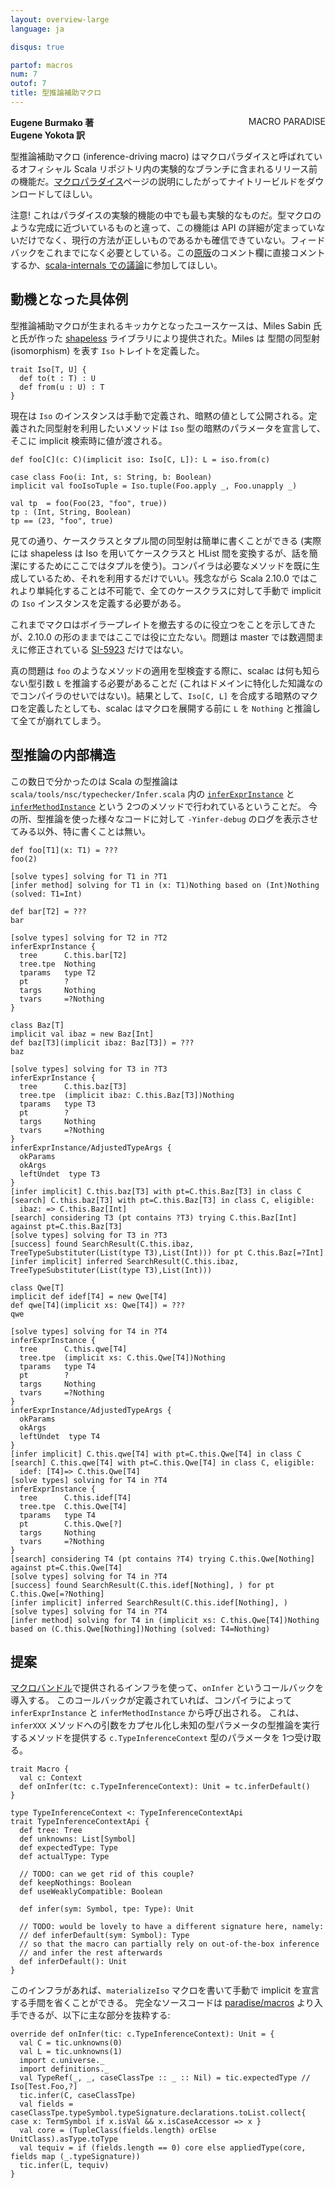 ```yaml
---
layout: overview-large
language: ja

disqus: true

partof: macros
num: 7
outof: 7
title: 型推論補助マクロ
---
```

<span class="label important" style="float: right;">MACRO PARADISE</span>

**Eugene Burmako 著**<br>
**Eugene Yokota 訳**

型推論補助マクロ (inference-driving macro) はマクロパラダイスと呼ばれているオフィシャル Scala リポジトリ内の実験的なブランチに含まれるリリース前の機能だ。[マクロパラダイス](/ja/overviews/macros/paradise.html)ページの説明にしたがってナイトリービルドをダウンロードしてほしい。

注意! これはパラダイスの実験的機能の中でも最も実験的なものだ。型マクロのような完成に近づいているものと違って、この機能は API の詳細が定まっていないだけでなく、現行の方法が正しいものであるかも確信できていない。フィードバックをこれまでになく必要としている。この[原版](/overviews/macros/inference.html)のコメント欄に直接コメントするか、[scala-internals での議論](http://groups.google.com/group/scala-internals/browse_thread/thread/ad309e68d645b775)に参加してほしい。

## 動機となった具体例

型推論補助マクロが生まれるキッカケとなったユースケースは、Miles Sabin 氏と氏が作った [shapeless](https://github.com/milessabin/shapeless) ライブラリにより提供された。Miles は 型間の同型射 (isomorphism) を表す `Iso` トレイトを定義した。

    trait Iso[T, U] {
      def to(t : T) : U
      def from(u : U) : T
    }

現在は `Iso` のインスタンスは手動で定義され、暗黙の値として公開される。定義された同型射を利用したいメソッドは `Iso` 型の暗黙のパラメータを宣言して、そこに implicit 検索時に値が渡される。

    def foo[C](c: C)(implicit iso: Iso[C, L]): L = iso.from(c)

    case class Foo(i: Int, s: String, b: Boolean)
    implicit val fooIsoTuple = Iso.tuple(Foo.apply _, Foo.unapply _)

    val tp  = foo(Foo(23, "foo", true))
    tp : (Int, String, Boolean)
    tp == (23, "foo", true)

見ての通り、ケースクラスとタプル間の同型射は簡単に書くことができる (実際には shapeless は Iso を用いてケースクラスと HList 間を変換するが、話を簡潔にするためにここではタプルを使う)。コンパイラは必要なメソッドを既に生成しているため、それを利用するだけでいい。残念ながら Scala 2.10.0 ではこれより単純化することは不可能で、全てのケースクラスに対して手動で implicit の `Iso` インスタンスを定義する必要がある。

これまでマクロはボイラープレイトを撤去するのに役立つをことを示してきたが、2.10.0 の形のままではここでは役に立たない。問題は master では数週間まえに修正されている [SI-5923](https://issues.scala-lang.org/browse/SI-5923) だけではない。

真の問題は `foo` のようなメソッドの適用を型検査する際に、scalac は何も知らない型引数 `L` を推論する必要があることだ (これはドメインに特化した知識なのでコンパイラのせいではない)。結果として、`Iso[C, L]` を合成する暗黙のマクロを定義したとしても、scalac はマクロを展開する前に `L` を `Nothing` と推論して全てが崩れてしまう。

## 型推論の内部構造

この数日で分かったのは Scala の型推論は `scala/tools/nsc/typechecker/Infer.scala` 内の [`inferExprInstance`](https://github.com/scalamacros/kepler/blob/d7b59f452f5fa35df48a5e0385f579c98ebf3555/src/compiler/scala/tools/nsc/typechecker/Infer.scala#L1123) と
[`inferMethodInstance`](https://github.com/scalamacros/kepler/blob/d7b59f452f5fa35df48a5e0385f579c98ebf3555/src/compiler/scala/tools/nsc/typechecker/Infer.scala#L1173) という 2つのメソッドで行われているということだ。
今の所、型推論を使った様々なコードに対して `-Yinfer-debug` のログを表示させてみる以外、特に書くことは無い。

    def foo[T1](x: T1) = ???
    foo(2)

    [solve types] solving for T1 in ?T1
    [infer method] solving for T1 in (x: T1)Nothing based on (Int)Nothing (solved: T1=Int)

    def bar[T2] = ???
    bar

    [solve types] solving for T2 in ?T2
    inferExprInstance {
      tree      C.this.bar[T2]
      tree.tpe  Nothing
      tparams   type T2
      pt        ?
      targs     Nothing
      tvars     =?Nothing
    }

    class Baz[T]
    implicit val ibaz = new Baz[Int]
    def baz[T3](implicit ibaz: Baz[T3]) = ???
    baz

    [solve types] solving for T3 in ?T3
    inferExprInstance {
      tree      C.this.baz[T3]
      tree.tpe  (implicit ibaz: C.this.Baz[T3])Nothing
      tparams   type T3
      pt        ?
      targs     Nothing
      tvars     =?Nothing
    }
    inferExprInstance/AdjustedTypeArgs {
      okParams
      okArgs
      leftUndet  type T3
    }
    [infer implicit] C.this.baz[T3] with pt=C.this.Baz[T3] in class C
    [search] C.this.baz[T3] with pt=C.this.Baz[T3] in class C, eligible:
      ibaz: => C.this.Baz[Int]
    [search] considering T3 (pt contains ?T3) trying C.this.Baz[Int] against pt=C.this.Baz[T3]
    [solve types] solving for T3 in ?T3
    [success] found SearchResult(C.this.ibaz, TreeTypeSubstituter(List(type T3),List(Int))) for pt C.this.Baz[=?Int]
    [infer implicit] inferred SearchResult(C.this.ibaz, TreeTypeSubstituter(List(type T3),List(Int)))

    class Qwe[T]
    implicit def idef[T4] = new Qwe[T4]
    def qwe[T4](implicit xs: Qwe[T4]) = ???
    qwe

    [solve types] solving for T4 in ?T4
    inferExprInstance {
      tree      C.this.qwe[T4]
      tree.tpe  (implicit xs: C.this.Qwe[T4])Nothing
      tparams   type T4
      pt        ?
      targs     Nothing
      tvars     =?Nothing
    }
    inferExprInstance/AdjustedTypeArgs {
      okParams
      okArgs
      leftUndet  type T4
    }
    [infer implicit] C.this.qwe[T4] with pt=C.this.Qwe[T4] in class C
    [search] C.this.qwe[T4] with pt=C.this.Qwe[T4] in class C, eligible:
      idef: [T4]=> C.this.Qwe[T4]
    [solve types] solving for T4 in ?T4
    inferExprInstance {
      tree      C.this.idef[T4]
      tree.tpe  C.this.Qwe[T4]
      tparams   type T4
      pt        C.this.Qwe[?]
      targs     Nothing
      tvars     =?Nothing
    }
    [search] considering T4 (pt contains ?T4) trying C.this.Qwe[Nothing] against pt=C.this.Qwe[T4]
    [solve types] solving for T4 in ?T4
    [success] found SearchResult(C.this.idef[Nothing], ) for pt C.this.Qwe[=?Nothing]
    [infer implicit] inferred SearchResult(C.this.idef[Nothing], )
    [solve types] solving for T4 in ?T4
    [infer method] solving for T4 in (implicit xs: C.this.Qwe[T4])Nothing based on (C.this.Qwe[Nothing])Nothing (solved: T4=Nothing)

## 提案

[マクロバンドル](/ja/overviews/macros/bundles.html)で提供されるインフラを使って、`onInfer` というコールバックを導入する。
このコールバックが定義されていれば、コンパイラによって `inferExprInstance` と `inferMethodInstance` から呼び出される。
これは、`inferXXX` メソッドへの引数をカプセル化し未知の型パラメータの型推論を実行するメソッドを提供する `c.TypeInferenceContext` 型のパラメータを 1つ受け取る。

    trait Macro {
      val c: Context
      def onInfer(tc: c.TypeInferenceContext): Unit = tc.inferDefault()
    }

    type TypeInferenceContext <: TypeInferenceContextApi
    trait TypeInferenceContextApi {
      def tree: Tree
      def unknowns: List[Symbol]
      def expectedType: Type
      def actualType: Type

      // TODO: can we get rid of this couple?
      def keepNothings: Boolean
      def useWeaklyCompatible: Boolean

      def infer(sym: Symbol, tpe: Type): Unit

      // TODO: would be lovely to have a different signature here, namely:
      // def inferDefault(sym: Symbol): Type
      // so that the macro can partially rely on out-of-the-box inference
      // and infer the rest afterwards
      def inferDefault(): Unit
    }

このインフラがあれば、`materializeIso` マクロを書いて手動で implicit を宣言する手間を省くことができる。
完全なソースコードは [paradise/macros](https://github.com/scalamacros/kepler/blob/paradise/macros/test/files/run/macro-programmable-type-inference/Impls_Macros_1.scala) より入手できるが、以下に主な部分を抜粋する:

    override def onInfer(tic: c.TypeInferenceContext): Unit = {
      val C = tic.unknowns(0)
      val L = tic.unknowns(1)
      import c.universe._
      import definitions._
      val TypeRef(_, _, caseClassTpe :: _ :: Nil) = tic.expectedType // Iso[Test.Foo,?]
      tic.infer(C, caseClassTpe)
      val fields = caseClassTpe.typeSymbol.typeSignature.declarations.toList.collect{ case x: TermSymbol if x.isVal && x.isCaseAccessor => x }
      val core = (TupleClass(fields.length) orElse UnitClass).asType.toType
      val tequiv = if (fields.length == 0) core else appliedType(core, fields map (_.typeSignature))
      tic.infer(L, tequiv)
    }
